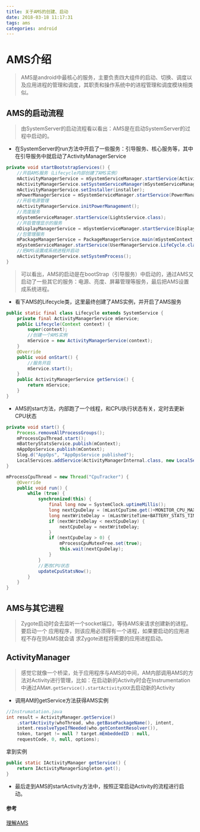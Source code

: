 ```yaml
---
title: 关于AMS的创建、启动
date: 2018-03-18 11:17:31
tags: ams
categories: android
---
```


# AMS介绍
>AMS是android中最核心的服务，主要负责四大组件的启动、切换、调度以及应用进程的管理和调度，其职责和操作系统中的进程管理和调度模块相类似。


## AMS的启动流程
>由SystemServer的启动流程看以看出：AMS是在启动SystemServer的过程中启动的。

* 在SystemServer的run方法中开启了一些服务：引导服务、核心服务等，其中在引导服务中就启动了ActivityManagerService

```java
private void startBootstrapServices() {
	//开启AMS服务（Lifecycle内部创建了AMS实例）
	mActivityManagerService = mSystemServiceManager.startService(ActivityManagerService.Lifecycle.class).getService();
	mActivityManagerService.setSystemServiceManager(mSystemServiceManager);
	mActivityManagerService.setInstaller(installer);
	mPowerManagerService = mSystemServiceManager.startService(PowerManagerService.class);
	//开启电源管理
	mActivityManagerService.initPowerManagement();
	//亮度服务
	mSystemServiceManager.startService(LightsService.class);
	//开启管理显示的服务
	mDisplayManagerService = mSystemServiceManager.startService(DisplayManagerService.class);
	//包管理服务
	mPackageManagerService = PackageManagerService.main(mSystemContext, installer, mFactoryTestMode != FactoryTest.FACTORY_TEST_OFF, mOnlyCore);
	mSystemServiceManager.startService(UserManagerService.LifeCycle.class);
	//把AMS设置成系统进程并启动
	mActivityManagerService.setSystemProcess();
}
```
>可以看出，AMS的启动是在bootStrap（引导服务）中启动的，通过AMS又启动了一些其它的服务：电源、亮度、屏幕管理等服务，最后把AMS设置成系统进程。

* 看下AMS的Lifecycle类，这里最终创建了AMS实例，并开启了AMS服务
```java
public static final class Lifecycle extends SystemService {
	private final ActivityManagerService mService;
	public Lifecycle(Context context) {
		super(context);
		//创建一个AMS实例
		mService = new ActivityManagerService(context);
	}
	@Override
	public void onStart() {
		//服务开启
		mService.start();
	}
	public ActivityManagerService getService() {
		return mService;
	}
}
```

* AMS的start方法，内部跑了一个线程，和CPU执行状态有关，定时去更新CPU状态
```java
private void start() {
	Process.removeAllProcessGroups();
	mProcessCpuThread.start();
	mBatteryStatsService.publish(mContext);
	mAppOpsService.publish(mContext);
	Slog.d("AppOps", "AppOpsService published");
	LocalServices.addService(ActivityManagerInternal.class, new LocalService());
}

mProcessCpuThread = new Thread("CpuTracker") {
	@Override
	public void run() {
		while (true) {
			synchronized(this) {
				final long now = SystemClock.uptimeMillis();
				long nextCpuDelay = (mLastCpuTime.get()+MONITOR_CPU_MAX_TIME)-now;
				long nextWriteDelay = (mLastWriteTime+BATTERY_STATS_TIME)-now;
				if (nextWriteDelay < nextCpuDelay) {
					nextCpuDelay = nextWriteDelay;
				}
				if (nextCpuDelay > 0) {
					mProcessCpuMutexFree.set(true);
					this.wait(nextCpuDelay);
				}
			}
			//更改CPU状态
			updateCpuStatsNow();
		}
	}
}
```

## AMS与其它进程
>Zygote启动时会去监听一个socket端口，等待AMS来请求创建新的进程。要启动一个
应用程序，则该应用必须得有一个进程，如果要启动的应用进程不存在则AMS就会请
求Zygote进程将需要的应用进程启动。

## ActivityManager
>感觉它就像一个桥梁，处于应用程序与AMS的中间，AM内部调用AMS的方法对Activity进行管理，比如：在启动新的Activity时会在Instrumentation中通过AM`AM.getService().startActivityXXX`去启动新的Activity

* 调用AM的getService方法获得AMS实例
```java
//Instrumatation.java
int result = ActivityManager.getService()
	.startActivity(whoThread, who.getBasePackageName(), intent,
	intent.resolveTypeIfNeeded(who.getContentResolver()),
	token, target != null ? target.mEmbeddedID : null,
	requestCode, 0, null, options);
```

拿到实例
```java
public static IActivityManager getService() {
	return IActivityManagerSingleton.get();
}
```

* 最后走到AMS的startActivity方法中，按照正常启动Activity的流程进行启动。

#### 参考
[理解AMS](https://blog.csdn.net/innost/article/details/47254381)



















